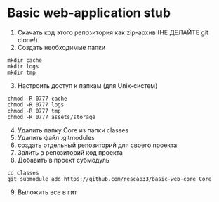 # Basic web-application stub

1. Скачать код этого репозитория как zip-архив (НЕ ДЕЛАЙТЕ git clone!)
2. Создать необходимые папки 
```
mkdir cache
mkdir logs
mkdir tmp
```
3. Настроить доступ к папкам (для Unix-систем)
```
chmod -R 0777 cache
chmod -R 0777 logs
chmod -R 0777 tmp
chmod -R 0777 assets/storage
```
4. Удалить папку Core из папки classes
5. Удалить файл .gitmodules
6. создать отдельный репозиторий для своего проекта
7. Залить в репозиторий код проекта
8. Добавить в проект субмодуль

```
cd classes
git submodule add https://github.com/rescap33/basic-web-core Core  
```
9. Выложить все в гит
